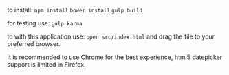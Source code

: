 to install:
`npm install`
`bower install`
`gulp build`

for testing use:
`gulp karma`

to with this application use:
`open src/index.html` and drag the file to your preferred browser.

It is recommended to use Chrome for the best experience, html5 datepicker support is limited in Firefox.
